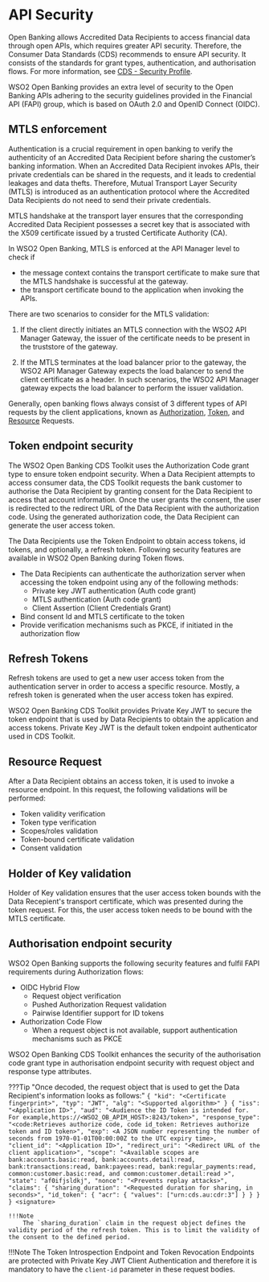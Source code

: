 # API Security

Open Banking allows Accredited Data Recipients to access financial data through open APIs, which requires greater API security. 
Therefore,  the Consumer Data Standards (CDS) recommends to ensure API security. It consists of the standards for 
grant types, authentication, and authorisation flows. For more information, see [CDS - Security Profile](https://consumerdatastandardsaustralia.github.io/standards/#security-profile).

WSO2 Open Banking provides an extra level of security to the Open Banking APIs adhering to the security guidelines provided 
in the Financial API (FAPI) group, which is based on OAuth 2.0 and OpenID Connect (OIDC).

## MTLS enforcement

Authentication is a crucial requirement in open banking to verify the authenticity of an Accredited Data Recipient before 
sharing the customer’s banking information. When an Accredited Data Recipient invokes APIs, their private credentials can 
be shared in the requests, and it leads to credential leakages and data thefts. Therefore, Mutual Transport Layer Security (MTLS)
is introduced as an authentication protocol where the Accredited Data Recipients do not need to send their private credentials.

MTLS handshake at the transport layer ensures that the corresponding Accredited Data Recipient possesses a secret key 
that is associated with the X509 certificate issued by a trusted Certificate Authority (CA).

In WSO2 Open Banking, MTLS is enforced at the API Manager level to check if

- the message context contains the transport certificate to make sure that the MTLS handshake is successful at the gateway.
- the transport certificate bound to the application when invoking the APIs.

There are two scenarios to consider for the MTLS validation:

1. If the client directly initiates an MTLS connection with the WSO2 API Manager Gateway, the issuer of the certificate 
needs to be present in the truststore of the gateway.

2. If the MTLS terminates at the load balancer prior to the gateway, the WSO2 API Manager Gateway expects the load balancer 
to send the client certificate as a header. In such scenarios, the WSO2 API Manager gateway expects the load balancer to 
perform the issuer validation.

Generally, open banking flows always consist of 3 different types of API requests by the client applications, 
known as [Authorization](#-authorisation-endpoint-security), [Token](#token-endpoint-security), and [Resource](#resource-request)
Requests. 

## Token endpoint security

The WSO2 Open Banking CDS Toolkit uses the Authorization Code grant type to ensure token endpoint security. When a Data 
Recipient attempts to access consumer data, the CDS Toolkit requests the bank customer to authorise the Data Recipient by 
granting consent for the Data Recipient to access that account information. Once the user grants the consent, the user is 
redirected to the redirect URL of the Data Recipient with the authorization code. Using the generated authorization code, 
the Data Recipient can generate the user access token.

The Data Recipients use the Token Endpoint to obtain access tokens, id tokens, and optionally, a refresh token. Following 
security features are available in WSO2 Open Banking during Token flows.

- The Data Recipients can authenticate the authorization server when accessing the token endpoint using any of the following methods:
    - Private key JWT authentication (Auth code grant)
    - MTLS authentication (Auth code grant)
    - Client Assertion (Client Credentials Grant)
- Bind consent Id and MTLS certificate to the token
- Provide verification mechanisms such as PKCE, if initiated in the authorization flow

## Refresh Tokens

Refresh tokens are used to get a new user access token from the authentication server in order to access a specific resource. 
Mostly, a refresh token is generated when the user access token has expired.

WSO2 Open Banking CDS Toolkit provides Private Key JWT to secure the token endpoint that is used by Data Recipients to obtain the 
application and access tokens. Private Key JWT is the default token endpoint authenticator used in CDS Toolkit.

## Resource Request

After a Data Recipient obtains an access token, it is used to invoke a resource endpoint. In this request,
the following validations will be performed:

- Token validity verification
- Token type verification 
- Scopes/roles validation
- Token-bound certificate validation
- Consent validation

## Holder of Key validation

Holder of Key validation ensures that the user access token bounds with the Data Recepient's transport certificate, which 
was presented during the token request. For this, the user access token needs to be bound with the MTLS certificate.

## Authorisation endpoint security

WSO2 Open Banking supports the following security features and fulfil FAPI requirements
during Authorization flows:

- OIDC Hybrid Flow
    - Request object verification
    - Pushed Authorization Request validation
    - Pairwise Identifier support for ID tokens
- Authorization Code Flow
    - When a request object is not available, support authentication mechanisms such as PKCE

WSO2 Open Banking CDS Toolkit enhances the security of the authorisation code grant type in authorisation endpoint security with 
request object and response type attributes.

???Tip "Once decoded, the request object that is used to get the Data Recipient's information looks as follows:"
    ```
    {
    "kid": "<Certificate fingerprint>",
    "typ": "JWT",
    "alg": "<Supported algorithm>"
    }
    {
    "iss": "<Application ID>",
    "aud": "<Audience the ID Token is intended for. For example,https://<WSO2_OB_APIM_HOST>:8243/token>",
    "response_type": "<code:Retrieves authorize code, code id_token: Retrieves authorize token and ID token>",
    "exp": <A JSON number representing the number of seconds from 1970-01-01T00:00:00Z to the UTC expiry time>,
    "client_id": "<Application ID>",
    "redirect_uri": "<Redirect URL of the client application>",
    "scope": "<Available scopes are bank:accounts.basic:read, bank:accounts.detail:read, bank:transactions:read, bank:payees:read, bank:regular_payments:read, common:customer.basic:read, and common:customer.detail:read >",
    "state": "af0ifjsldkj",
    "nonce": "<Prevents replay attacks>",
    "claims": {
    "sharing_duration": "<Requested duration for sharing, in seconds>",
    "id_token": {
    "acr": {
    "values": ["urn:cds.au:cdr:3"]
    }
    }
    }
    }
    <signature>
    ```

    !!!Note
        The `sharing_duration` claim in the request object defines the validity period of the refresh token. This is to limit the validity of the consent to the defined period.
    
!!!Note
    The Token Introspection Endpoint and Token Revocation Endpoints are protected with Private Key JWT Client Authentication 
    and therefore it is mandatory to have the `client-id` parameter in these request bodies.
